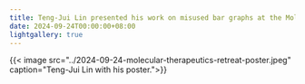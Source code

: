 ```yaml
---
title: Teng-Jui Lin presented his work on misused bar graphs at the Molecular Therapeutics Divisional Retreat at UC Berkeley.
date: 2024-09-24T00:00:00+08:00
lightgallery: true
---
```


{{< image src="../2024-09-24-molecular-therapeutics-retreat-poster.jpeg" caption="Teng-Jui Lin with his poster.">}}
